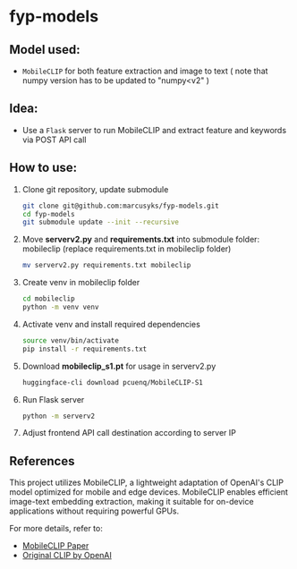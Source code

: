 # fyp-models

## Model used:
- `MobileCLIP` for both feature extraction and image to text
( note that numpy version has to be updated to "numpy<v2" )

## Idea:
- Use a `Flask` server to run MobileCLIP and extract feature and keywords via POST API call


## How to use:

1. Clone git repository, update submodule
    ```bash
    git clone git@github.com:marcusyks/fyp-models.git
    cd fyp-models
    git submodule update --init --recursive
    ```
2. Move **serverv2.py** and **requirements.txt** into submodule folder: mobileclip (replace requirements.txt in mobileclip folder)
    ```bash
    mv serverv2.py requirements.txt mobileclip
    ```

3. Create venv in mobileclip folder
    ```bash
    cd mobileclip
    python -m venv venv
    ```

4. Activate venv and install required dependencies
    ```bash
    source venv/bin/activate
    pip install -r requirements.txt
    ```

5. Download **mobileclip_s1.pt** for usage in serverv2.py
   ```bash
   huggingface-cli download pcuenq/MobileCLIP-S1
   ```

6. Run Flask server
    ```bash
    python -m serverv2
    ```

7. Adjust frontend API call destination according to server IP

## References

This project utilizes MobileCLIP, a lightweight adaptation of OpenAI's CLIP model optimized for mobile and edge devices. MobileCLIP enables efficient image-text embedding extraction, making it suitable for on-device applications without requiring powerful GPUs.

For more details, refer to:
- [MobileCLIP Paper](https://arxiv.org/pdf/2311.17049)
- [Original CLIP by OpenAI](https://github.com/openai/CLIP)

